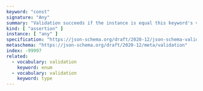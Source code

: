 ```yaml
---
keyword: "const"
signature: "Any"
summary: "Validation succeeds if the instance is equal this keyword's value."
kind: [ "assertion" ]
instance: [ "any" ]
specification: "https://json-schema.org/draft/2020-12/json-schema-validation.html#section-6.1.3"
metaschema: "https://json-schema.org/draft/2020-12/meta/validation"
index: -99997
related:
  - vocabulary: validation
    keyword: enum
  - vocabulary: validation
    keyword: type
---
```

